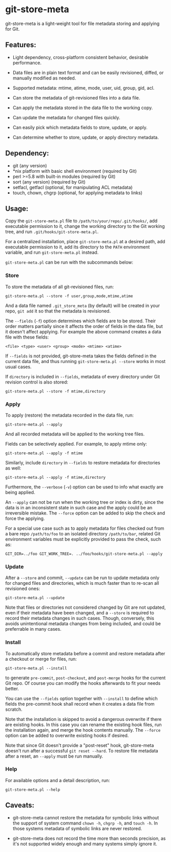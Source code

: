 git-store-meta
===============================================================================

git-store-meta is a light-weight tool for file metadata storing and applying
for Git.

Features:
-------------------------------------------------------------------------------

* Light dependency, cross-platform consistent behavior, desirable performance.

* Data files are in plain text format and can be easily revisioned, diffed, or
  manually modified as needed.

* Supported metadata: mtime, atime, mode, user, uid, group, gid, acl.

* Can store the metadata of git-revisioned files into a data file.

* Can apply the metadata stored in the data file to the working copy.

* Can update the metadata for changed files quickly.

* Can easily pick which metadata fields to store, update, or apply.

* Can determine whether to store, update, or apply directory metadata.

Dependency:
-------------------------------------------------------------------------------

- git (any version)
- *nix platform with basic shell environment (required by Git)
- perl >=5.8 with built-in modules (required by Git)
- sort (any version) (required by Git)
- setfacl, getfacl (optional, for manipulating ACL metadata)
- touch, chown, chgrp (optional, for applying metadata to links)

Usage:
-------------------------------------------------------------------------------

Copy the `git-store-meta.pl` file to `/path/to/your/repo/.git/hooks/`, add
executable permission to it, change the working directory to the Git working
tree, and run `.git/hooks/git-store-meta.pl`.

For a centralized installation, place `git-store-meta.pl` at a desired path,
add executable permission to it, add its directory to the `PATH` environment
variable, and run `git-store-meta.pl` instead.

`git-store-meta.pl` can be run with the subcommands below:

### Store

To store the metadata of all git-revisioned files, run:

    git-store-meta.pl --store -f user,group,mode,mtime,atime

And a data file named `.git_store_meta` (by default) will be created in your
repo, `git add` it so that the metadata is revisioned.

The `--fields` (`-f`) option determines which fields are to be stored. Their
order matters partially since it affects the order of fields in the data
file, but it doesn't affect applying. For example the above command creates
a data file with these fields:

    <file> <type> <user> <group> <mode> <mtime> <atime>

If `--fields` is not provided, git-store-meta takes the fields defined in the
current data file, and thus running `git-store-meta.pl --store` works in most
usual cases.

If `directory` is included in `--fields`, metadata of every directory under Git
revision control is also stored:

    git-store-meta.pl --store -f mtime,directory

### Apply

To apply (restore) the metadata recorded in the data file, run:

    git-store-meta.pl --apply

And all recorded metadata will be applied to the working tree files.

Fields can be selectively applied. For example, to apply mtime only:

    git-store-meta.pl --apply -f mtime

Similarly, include `directory` in `--fields` to restore metadata for
directories as well:

    git-store-meta.pl --apply -f mtime,directory

Furthermore, the `--verbose` (`-v`) option can be used to info what exactly are
being applied.

An `--apply` can not be run when the working tree or index is dirty, since the
data is in an inconsistent state in such case and the apply could be an
irreversible mistake. The `--force` option can be added to skip the check and
force the applying.

For a special use case such as to apply metadata for files checked out from a
bare repo `/path/to/foo` to an isolated directory `/path/to/bar`, related Git
environment variables must be explicitly provided to pass the check, such as:

    GIT_DIR=../foo GIT_WORK_TREE=. ../foo/hooks/git-store-meta.pl --apply

### Update

After a `--store` and commit, `--update` can be run to update metadata only
for changed files and directories, which is much faster than to re-scan all
revisioned ones:

    git-store-meta.pl --update

Note that files or directories not considered changed by Git are not updated,
even if their metadata have been changed, and a `--store` is required to record
their metadata changes in such cases. Though, conversely, this avoids
unintentional metadata changes from being included, and could be preferrable in
many cases.

### Install

To automatically store metadata before a commit and restore metadata after a
checkout or merge for files, run:

    git-store-meta.pl --install

to generate `pre-commit`, `post-checkout`, and `post-merge` hooks for the
current Git repo. Of course you can modify the hooks afterwards to fit your
needs better.

You can use the `--fields` option together with `--install` to define which
fields the pre-commit hook shall record when it creates a data file from
scratch.

Note that the installation is skipped to avoid a dangerous overwrite if there
are existing hooks. In this case you can rename the existing hook files, run
the installation again, and merge the hook contents manually. The `--force`
option can be added to overwrite existing hooks if desired.

Note that since Git doesn't provide a "post-reset" hook, git-store-meta doesn't
run after a successful `git reset --hard`. To restore file metadata after a
reset, an `--apply` must be run manually.

### Help

For available options and a detail description, run:

    git-store-meta.pl --help

Caveats:
-------------------------------------------------------------------------------

* git-store-meta cannot restore the metadata for symbolic links without the
  support of system command `chown -h`, `chgrp -h`, and `touch -h`. In those
  systems metadata of symbolic links are never restored.

* git-store-meta does not record the time more than seconds precision, as it's
  not supported widely enough and many systems simply ignore it.
